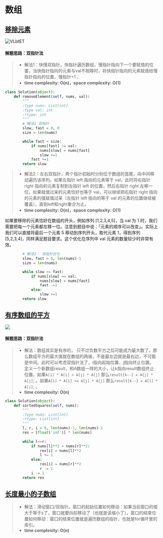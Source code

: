 # 数组

## [移除元素](https://programmercarl.com/0027.%E7%A7%BB%E9%99%A4%E5%85%83%E7%B4%A0.html#%E7%AE%97%E6%B3%95%E5%85%AC%E5%BC%80%E8%AF%BE)

![VLbtET](https://ossjiyaoliu.oss-cn-beijing.aliyuncs.com/uPic/VLbtET.png)

#### 解题思路：**双指针法**
> - 解法1：快慢双指针，快指针遍历数组，慢指针指向下一个要赋值的位置，当快指针指向的元素与val不相等时，将快指针指向的元素赋值给慢指针指向的位置，慢指针+1； 
> - **time complexity: O(n)，space complexity: O(1)**

```python
class Solution(object):
    def removeElement(self, nums, val):
        """
        :type nums: List[int]
        :type val: int
        :rtype: int
        """
        # 解法1 双指针
        slow, fast = 0, 0
        size = len(nums)

        while fast < size:
            if nums[fast] != val:
                nums[slow] = nums[fast]
                slow +=1
            fast +=1
        return slow
```

> - 解法2：左右双指针，两个指针初始时分别位于数组的首尾，向中间移动遍历该序列。如果左指针 left 指向的元素等于 val，此时将右指针 right 指向的元素复制到左指针 left 的位置，然后右指针 right 左移一位。如果赋值过来的元素恰好也等于 val，可以继续把右指针 right 指向的元素的值赋值过来（左指针 left 指向的等于 val 的元素的位置继续被覆盖），直到left和right重合为止。
> - **time complexity: O(n)，space complexity: O(1)**

如果要移除的元素恰好在数组的开头，例如序列 [1,2,3,4,5]，当 val 为 1 时，我们需要把每一个元素都左移一位。注意到题目中说：「元素的顺序可以改变」。实际上我们可以直接将最后一个元素 5 移动到序列开头，取代元素 1，得到序列 [5,2,3,4]，同样满足题目要求。这个优化在序列中 val 元素的数量较少时非常有效。

```python
        # 解法2： 双指针优化
        slow, fast = 0, len(nums)-1
        size = len(nums)

        while slow <= fast:
            if nums[slow] == val:
                nums[slow] = nums[fast]
                fast -=1
            else:
                slow +=1
        return slow
```

## [有序数组的平方](https://programmercarl.com/0977.%E6%9C%89%E5%BA%8F%E6%95%B0%E7%BB%84%E7%9A%84%E5%B9%B3%E6%96%B9.html#%E7%AE%97%E6%B3%95%E5%85%AC%E5%BC%80%E8%AF%BE)

![](https://ossjiyaoliu.oss-cn-beijing.aliyuncs.com/uPic/5GoLF0.png)

#### 解题思路：**双指针法**
> - 解法：数组其实是有序的， 只不过负数平方之后可能成为最大数了。那么数组平方的最大值就在数组的两端，不是最左边就是最右边，不可能是中间。此时可以考虑双指针法了，i指向起始位置，j指向终止位置。定义一个新数组result，和A数组一样的大小，让k指向result数组终止位置。如果`A[i] * A[i] < A[j] * A[j]` 那么`result[k--] = A[j] * A[j]`; 。如果`A[i] * A[i] >= A[j] * A[j]` 那么`result[k--] = A[i] * A[i]`; 。
> - **time complexity: O(n)**


```python
class Solution(object):
    def sortedSquares(self, nums):
        """
        :type nums: List[int]
        :rtype: List[int]
        """
        l, r, i = 0, len(nums)-1, len(nums)-1
        res = [float('inf')] * len(nums)
        
        while l<=r:
            if nums[l]**2 > nums[r]**2:
                res[i] = nums[l]**2
                l += 1
            else:
                res[i] = nums[r]**2
                r -= 1
            i -= 1
        return res
```

## [长度最小的子数组](https://programmercarl.com/0209.%E9%95%BF%E5%BA%A6%E6%9C%80%E5%B0%8F%E7%9A%84%E5%AD%90%E6%95%B0%E7%BB%84.html#%E6%80%9D%E8%B7%AF)

> - 解法：滑动窗口/双指针。窗口的起始位置如何移动：如果当前窗口的值大于等于s了，窗口就要向前移动了（也就是该缩小了）。窗口的结束位置如何移动：窗口的结束位置就是遍历数组的指针，也就是for循环里的索引。
> - **time complexity: O(n)**
